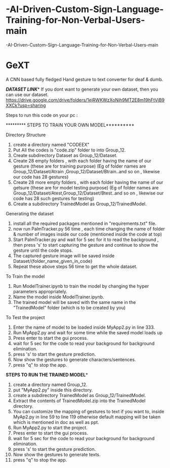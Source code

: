 # -AI-Driven-Custom-Sign-Language-Training-for-Non-Verbal-Users-main
-AI-Driven-Custom-Sign-Language-Training-for-Non-Verbal-Users-main

# GeXT
A CNN based fully fledged Hand gesture to text converter for deaf &amp; dumb.

*************DATASET LINK**************
If you dont want to generate your own dataset, then you can use our dataset.
https://drive.google.com/drive/folders/1ejRWKWzXoNih9MT2E8m19hFtVjB9XXCk?usp=sharing

Steps to run this code on your pc :

********* STEPS TO TRAIN YOUR OWN MODEL**********

Directory Structure
1. create a directory named "CODEEX"
2. Put All the codes is "code.zip" folder to into Group_12.
3. Create subdirectory Dataset as Group_12/Dataset.
4. Create 28 empty folders , with each folder having the name of our gesture (these are for training purpose)
   (Eg of folder names are Group_12/Dataset/Atrain ,Group_12/Dataset/Btrain..and so on , likewise our code has
    28 gestures)
5. Create 28 more empty folders , with each folder having the name of our getsure (these are for model testing 
   purpose) (Eg of folder names are Group_12/Dataset/Atest,Group_12/Dataset/Btest..and so on , likewise our code
   has 28 such gestures for testing)
6. Create a subdirectory TrainedModel as Group_12/TrainedModel.

Generating the dataset
1. install all the required packages mentioned in "requirements.txt" file.
2. now run PalmTracker.py 56 time , each time changing the name of folder & number of images inside our code
   (mentioned inside the code at top)
3. Start PalmTracker.py and wait for 5 sec for it to read the background , then press 's' to start capturing
   the gesture and continue to show the gesture until the code stops.
4. The captured gesture image will be saved inside Dataset/{folder_name_given_in_code}
5. Repeat these above steps 56 time to get the whole dataset.

To Train the model
1. Run ModelTrainer.ipynb to train the model by changing the hyper parameters appropriately.
2. Name the model inside ModelTrainer.ipynb.
2. The trained model will be saved with the same name in the "TrainedModel" folder (which is to be created by you) 

To Test the project
1. Enter the name of model to be loaded inside MyApp2.py in line 333.
2. Run MyApp2.py and wait for some time while the saved model loads up
3. Press enter to start the gui process.
4. wait for 5 sec for the code to read your background for background elimination.
5. press 's' to start the gesture prediction.
6. Now show the gestures to generate characters/sentences.
7. press "q" to stop the app.


******STEPS TO RUN THE TRAINED MODEL*******
1. create a directory named Group_12.
2. put "MyApp2.py" inside this directory.
3. create a subdirectory TrainedModel as Group_12/TrainedModel.
4. Extract the contents of TrainedModel.zip into the TrainedModel directory.
5. You can customize the mapping of gestures to text if you want to, inside MyAp2.py in line 59 to line 119 otherwise
   default mapping will be taken which is mentioned in doc as well as ppt.
6. Run MyApp2.py to start the project.
7. Press enter to start the gui process.
8. wait for 5 sec for the code to read your background for background elimination.
9. press 's' to start the gesture prediction.
10. Now show the gestures to generate texts.
11. press "q" to stop the app.
